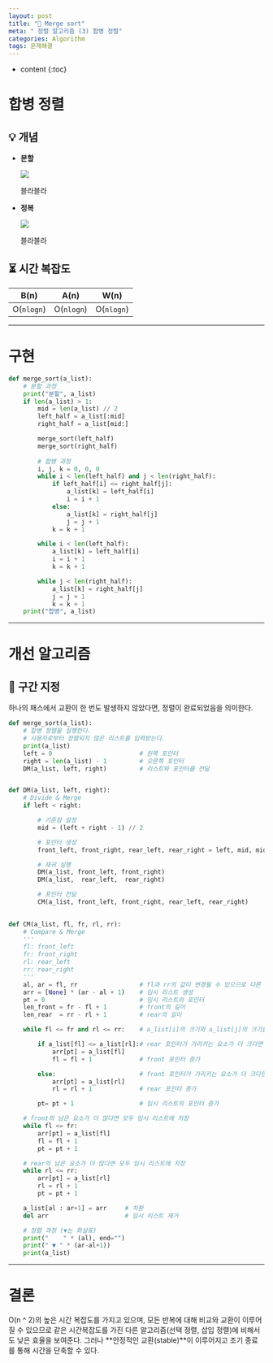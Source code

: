 ```yaml
---
layout: post
title: "🤝 Merge sort"
meta: " 정렬 알고리즘 (3) 합병 정렬"
categories: Algorithm
tags: 문제해결
---
```




* content
{:toc}
# 합병 정렬

## 💡 개념

- **분할**

  ![](https://runestone.academy/runestone/books/published/pythonds3/_images/mergesortA.png)

  블라블라

- **정복**

  ![](https://runestone.academy/runestone/books/published/pythonds3/_images/mergesortB.png)

  블라블라

## ⏳ 시간 복잡도

|    B(n)    |    A(n)    |    W(n)    |
| :--------: | :--------: | :--------: |
| O(`nlogn`) | O(`nlogn`) | O(`nlogn`) |

---





# 구현

```python
def merge_sort(a_list):
    # 분할 과정
    print("분할", a_list)
    if len(a_list) > 1:
        mid = len(a_list) // 2
        left_half = a_list[:mid]
        right_half = a_list[mid:]

        merge_sort(left_half)
        merge_sort(right_half)
        
        # 합병 과정
        i, j, k = 0, 0, 0
        while i < len(left_half) and j < len(right_half):
            if left_half[i] <= right_half[j]:
                a_list[k] = left_half[i]
                i = i + 1
            else:
                a_list[k] = right_half[j]
                j = j + 1
            k = k + 1

        while i < len(left_half):
            a_list[k] = left_half[i]
            i = i + 1
            k = k + 1

        while j < len(right_half):
            a_list[k] = right_half[j]
            j = j + 1
            k = k + 1
    print("합병", a_list)
```

---





# 개선 알고리즘

## 🤔 구간 지정

하나의 패스에서 교환이 한 번도 발생하지 않았다면, 정렬이 완료되었음을 의미한다.

```python
def merge_sort(a_list):
    # 합병 정렬을 실행한다.
    # 사용자로부터 정렬되지 않은 리스트를 입력받는다.
    print(a_list)
    left = 0                        # 왼쪽 포인터
    right = len(a_list) - 1         # 오른쪽 포인터
    DM(a_list, left, right)         # 리스트와 포인터를 전달


def DM(a_list, left, right):
    # Divide & Merge
    if left < right:

        # 기준점 설정
        mid = (left + right - 1) // 2

        # 포인터 생성
        front_left, front_right, rear_left, rear_right = left, mid, mid+1, right

        # 재귀 실행
        DM(a_list, front_left, front_right)
        DM(a_list,  rear_left,  rear_right)

        # 포인터 전달
        CM(a_list, front_left, front_right, rear_left, rear_right)
    

def CM(a_list, fl, fr, rl, rr):
    # Compare & Merge
    '''
    fl: front_left
    fr: front_right
    rl: rear_left
    rr: rear_right
    '''
    al, ar = fl, rr                 # fl과 rr의 값이 변경될 수 있으므로 다른 변수에 저장
    arr = [None] * (ar - al + 1)    # 임시 리스트 생성
    pt = 0                          # 임시 리스트의 포인터
    len_front = fr - fl + 1         # front의 길이
    len_rear  = rr - rl + 1         # rear의 길이

    while fl <= fr and rl <= rr:    # a_list[i]의 크기와 a_list[j]의 크기를 비교

        if a_list[fl] <= a_list[rl]:# rear 포인터가 가리키는 요소가 더 크다면
            arr[pt] = a_list[fl]
            fl = fl + 1             # front 포인터 증가

        else:                       # front 포인터가 가리키는 요소가 더 크다면
            arr[pt] = a_list[rl]
            rl = rl + 1             # rear 포인터 증가

        pt= pt + 1                  # 임시 리스트의 포인터 증가

    # front의 남은 요소가 더 많다면 모두 임시 리스트에 저장
    while fl <= fr:
        arr[pt] = a_list[fl]
        fl = fl + 1
        pt = pt + 1

    # rear의 남은 요소가 더 많다면 모두 임시 리스트에 저장
    while rl <= rr:
        arr[pt] = a_list[rl]
        rl = rl + 1
        pt = pt + 1 

    a_list[al : ar+1] = arr     # 치환
    del arr                     # 임시 리스트 제거

    # 정렬 과정 (▼는 화살표)
    print("    " * (al), end="")
    print(" ▼ " * (ar-al+1))
    print(a_list)
```

---





# 결론

O(n ^ 2)의 높은 시간 복잡도를 가지고 있으며, 모든 반복에 대해 비교와 교환이 이루어질 수 있으므로 같은 시간복잡도를 가진 다른 알고리즘(선택 정렬, 삽입 정렬)에 비해서도 낮은 효율을 보여준다. 그러나 **안정적인 교환(stable)**이 이루어지고 조기 종료를 통해 시간을 단축할 수 있다.



